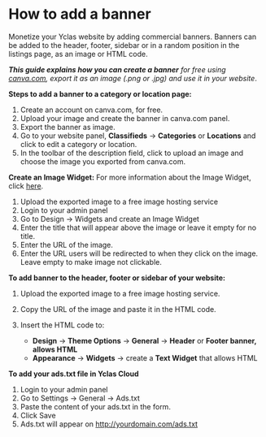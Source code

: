 # How to add a banner

Monetize your Yclas website by adding commercial banners. Banners can be added to the header, footer, sidebar or in a random position in the listings page, as an image or HTML code.

***This guide explains how you can create a banner** for free using  [canva.com](https://www.canva.com/), export it as an image (.png or .jpg) and use it in your website*.

**Steps to add a banner to a category or location page:**

1.  Create an account on canva.com, for free.
2.  Upload your image and create the banner in canva.com panel.
3.  Export the banner as image.
4.  Go to your website panel,  **Classifieds**  ->  **Categories**  or  **Locations**  and click to edit a category or location.
5.  In the toolbar of the description field, click to upload an image and choose the image you exported from canva.com.

**Create an Image Widget:**  For more information about the Image Widget, click  [here](Widgets-image-widget.md).

1.  Upload the exported image to a free image hosting service
2.  Login to your admin panel
3.  Go to Design -> Widgets and create an Image Widget
4.  Enter the title that will appear above the image or leave it empty for no title.
5.  Enter the URL of the image.
6.  Enter the URL users will be redirected to when they click on the image. Leave empty to make image not clickable.

**To add banner to the header, footer or sidebar of your website:**

1.  Upload the exported image to a free image hosting service.
2.  Copy the URL of the image and paste it in the HTML code.
3.  Insert the HTML code to:
    
    -   **Design**  ->  **Theme Options**  ->  **General**  ->  **Header**  or  **Footer banner, allows HTML**
    -   **Appearance**  ->  **Widgets**  -> create a  **Text Widget**  that allows HTML

**To add your ads.txt file in Yclas Cloud**

1.  Login to your admin panel
2.  Go to Settings -> General -> Ads.txt
3.  Paste the content of your ads.txt in the form.
4.  Click Save
5.  Ads.txt will appear on http://yourdomain.com/ads.txt
